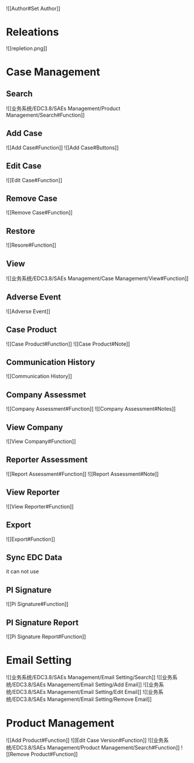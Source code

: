 ![[Author#Set Author]]
# Releations
![[repletion.png]]

# Case Management
## Search
![[业务系统/EDC3.8/SAEs Management/Product Management/Search#Function]]
## Add Case
![[Add Case#Function]]
![[Add Case#Buttons]]
## Edit Case
![[Edit Case#Function]]
## Remove Case
![[Remove Case#Function]]
## Restore
![[Resore#Function]]
## View
![[业务系统/EDC3.8/SAEs Management/Case Management/View#Function]]
## Adverse Event
![[Adverse Event]]
## Case Product
![[Case Product#Function]]
![[Case Product#Note]]
## Communication History
![[Communication History]]
## Company Assessmet
![[Company Assessment#Function]]
![[Company Assessment#Notes]]
## View Company
![[View Company#Function]]
## Reporter Assessment
![[Report Assessment#Function]]
![[Report Assessment#Note]]
## View Reporter
![[View Reporter#Function]]
## Export
![[Export#Function]]
## Sync EDC Data
it can not use
## PI Signature
![[Pi Signature#Function]]
## PI Signature Report
![[Pi Signature Report#Function]]
# Email Setting
![[业务系统/EDC3.8/SAEs Management/Email Setting/Search]]
![[业务系统/EDC3.8/SAEs Management/Email Setting/Add Email]]
![[业务系统/EDC3.8/SAEs Management/Email Setting/Edit Email]]
![[业务系统/EDC3.8/SAEs Management/Email Setting/Remove Email]]

# Product Management
![[Add Product#Function]]
![[Edit Case Version#Function]]
![[业务系统/EDC3.8/SAEs Management/Product Management/Search#Function]]
![[Remove Product#Function]]